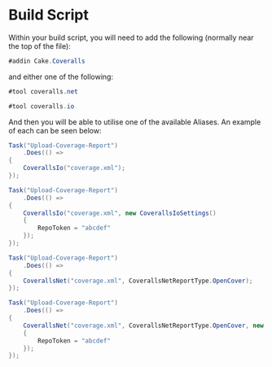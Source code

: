 # Build Script

Within your build script, you will need to add the following (normally near the top of the file):

```csharp
#addin Cake.Coveralls
```

and either one of the following:

```csharp
#tool coveralls.net
```

```csharp
#tool coveralls.io
```

And then you will be able to utilise one of the available Aliases.  An example of each can be seen below:

```csharp
Task("Upload-Coverage-Report")
    .Does(() =>
{
    CoverallsIo("coverage.xml");
});
```

```csharp
Task("Upload-Coverage-Report")
    .Does(() =>
{
    CoverallsIo("coverage.xml", new CoverallsIoSettings()
    {
        RepoToken = "abcdef"
    });
});
```

```csharp
Task("Upload-Coverage-Report")
    .Does(() =>
{
    CoverallsNet("coverage.xml", CoverallsNetReportType.OpenCover);
});
```

```csharp
Task("Upload-Coverage-Report")
    .Does(() =>
{
    CoverallsNet("coverage.xml", CoverallsNetReportType.OpenCover, new CoverallsNetSettings()
    {
        RepoToken = "abcdef"
    });
});
```
